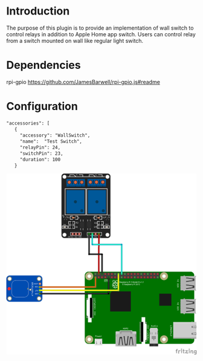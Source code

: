# Introduction
The purpose of this plugin is to provide an implementation of wall switch to control relays in addition to Apple Home app switch. Users can control relay from a switch mounted on wall like regular light switch.

# Dependencies
rpi-gpio https://github.com/JamesBarwell/rpi-gpio.js#readme

# Configuration
 ```
"accessories": [
    {
      "accessory": "WallSwitch",
      "name":  "Test Switch",
      "relayPin": 24,
      "switchPin": 23,
      "duration": 100
    }
 ```

![schematic](images/Sketch_bb.png)
